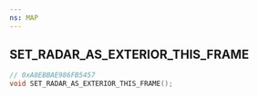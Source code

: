 ```yaml
---
ns: MAP
---
```

## SET_RADAR_AS_EXTERIOR_THIS_FRAME

```c
// 0xA8EBBAE986FB5457
void SET_RADAR_AS_EXTERIOR_THIS_FRAME();
```

